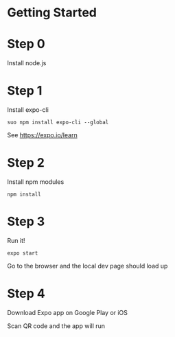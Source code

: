 # Getting Started

# Step 0

Install node.js

# Step 1

Install expo-cli

```
suo npm install expo-cli --global
```

See https://expo.io/learn

# Step 2

Install npm modules

```
npm install
```

# Step 3

Run it!

```
expo start
```

Go to the browser and the local dev page should load up

# Step 4

Download Expo app on Google Play or iOS

Scan QR code and the app will run